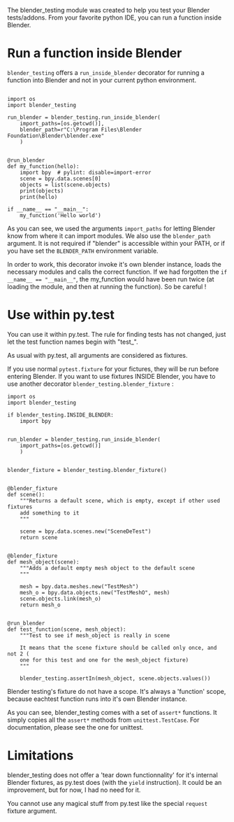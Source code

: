 The blender_testing module was created to help you test your Blender tests/addons.
From your favorite python IDE, you can run a function inside Blender. 


# Run a function inside Blender

`blender_testing` offers a `run_inside_blender` decorator for running a function into Blender and not in your current python environment.



```

import os
import blender_testing

run_blender = blender_testing.run_inside_blender(
    import_paths=[os.getcwd()],
    blender_path=r"C:\Program Files\Blender Foundation\Blender\blender.exe"
    )


@run_blender
def my_function(hello):
    import bpy  # pylint: disable=import-error
    scene = bpy.data.scenes[0]
    objects = list(scene.objects)
    print(objects)
    print(hello)

if __name__ == "__main__":
    my_function('Hello world')
```

As you can see, we used the arguments `import_paths` for letting Blender know from where it can import modules. 
We also use the `blender_path` argument. It is not required if "blender" is accessible within your PATH, or if you have set the `BLENDER_PATH` environment variable. 


In order to work, this decorator invoke it's own blender instance, loads the necessary modules and calls the correct function. If we had forgotten the `if __name__ == "__main__"`, the my_function would have been run twice (at loading the module, and then at running the function). So be careful !


# Use within py.test

You can use it within py.test. The rule for finding tests has not changed, just let the test function names begin with "test_".

As usual with py.test, all arguments are considered as fixtures. 

If you use normal `pytest.fixture` for your fictures, they will be run before entering Blender. If you want to use fixtures INSIDE Blender, you have to use another decorator `blender_testing.blender_fixture` : 


```
import os
import blender_testing

if blender_testing.INSIDE_BLENDER:
    import bpy 


run_blender = blender_testing.run_inside_blender(
    import_paths=[os.getcwd()]
    )


blender_fixture = blender_testing.blender_fixture()


@blender_fixture
def scene():
    """Returns a default scene, which is empty, except if other used fixtures
    add something to it
    """

    scene = bpy.data.scenes.new("SceneDeTest")
    return scene


@blender_fixture
def mesh_object(scene):
    """Adds a default empty mesh object to the default scene
    """

    mesh = bpy.data.meshes.new("TestMesh")
    mesh_o = bpy.data.objects.new("TestMeshO", mesh)
    scene.objects.link(mesh_o)
    return mesh_o


@run_blender
def test_function(scene, mesh_object):
    """Test to see if mesh_object is really in scene

    It means that the scene fixture should be called only once, and not 2 (
    one for this test and one for the mesh_object fixture)
    """

    blender_testing.assertIn(mesh_object, scene.objects.values())
```


Blender testing's fixture do not have a scope. It's always a 'function' scope, because eachtest  function runs into it's own Blender instance. 

As you can see, blender_testing comes with a set of `assert*` functions. It simply copies all the `assert*` methods from `unittest.TestCase`. For documentation, please see the one for unittest.

# Limitations

blender_testing does not offer a 'tear down functionnality' for it's internal Blender fixtures, as py.test does (with the `yield` instruction). It could be an improvement, but for now, I had no need for it. 

You cannot use any magical stuff from py.test like the special `request` fixture argument. 



